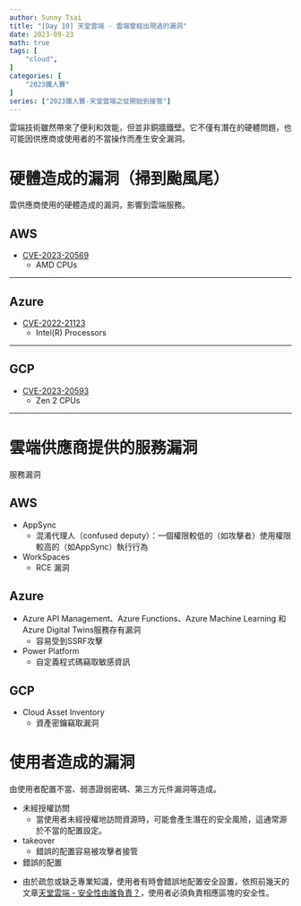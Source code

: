```yaml
---
author: Sunny Tsai
title: "[Day 10] 天堂雲端 - 雲端曾經出現過的漏洞"
date: 2023-09-23
math: true
tags: [
    "cloud",
]
categories: [
    "2023鐵人賽"
]
series: ["2023鐵人賽-天堂雲端之從開始到接管"]
---
```

雲端技術雖然帶來了便利和效能，但並非銅牆鐵壁。它不僅有潛在的硬體問題，也可能因供應商或使用者的不當操作而產生安全漏洞。

# 硬體造成的漏洞（掃到颱風尾）
雲供應商使用的硬體造成的漏洞，影響到雲端服務。
## AWS
- [CVE-2023-20569](https://cve.mitre.org/cgi-bin/cvename.cgi?name=CVE-2023-20569)
    - AMD CPUs

---

## Azure

- [CVE-2022-21123](https://cve.mitre.org/cgi-bin/cvename.cgi?name=CVE-2022-21123)
    - Intel(R) Processors

---

## GCP

- [CVE-2023-20593](https://cve.mitre.org/cgi-bin/cvename.cgi?name=CVE-2023-20593)
    - Zen 2 CPUs

-----

# 雲端供應商提供的服務漏洞
服務漏洞
## AWS
- AppSync
    - 混淆代理人（confused deputy）：一個權限較低的（如攻擊者）使用權限較高的（如AppSync）執行行為
- WorkSpaces
    - RCE 漏洞

## Azure

- Azure API Management、Azure Functions、Azure Machine Learning 和 Azure Digital Twins服務存有漏洞
    - 容易受到SSRF攻擊
- Power Platform
    - 自定義程式碼竊取敏感資訊

## GCP

- Cloud Asset Inventory
    - 資產密鑰竊取漏洞

# 使用者造成的漏洞
由使用者配置不當、弱憑證弱密碼、第三方元件漏洞等造成。

- 未經授權訪問
    - 當使用者未經授權地訪問資源時，可能會產生潛在的安全風險，這通常源於不當的配置設定。
- takeover
    - 錯誤的配置容易被攻擊者接管
- 錯誤的配置
* 由於疏忽或缺乏專業知識，使用者有時會錯誤地配置安全設置，依照前幾天的文章[天堂雲端 - 安全性由誰負責？](https://ithelp.ithome.com.tw/articles/10315977)，使用者必須負責相應區塊的安全性。
